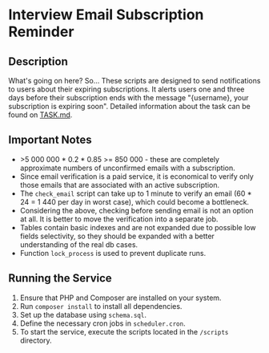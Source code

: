 # Interview Email Subscription Reminder

## Description

What's going on here? So... These scripts are designed to send notifications to users about their expiring
subscriptions. It alerts users one and three days before their subscription ends with the message "{username}, your
subscription is expiring soon". Detailed information about the task can be found on [TASK.md](TASK.md).

## Important Notes

- \>5 000 000 * 0.2 * 0.85 >= 850 000 - these are completely approximate numbers of unconfirmed emails with a
  subscription.
- Since email verification is a paid service, it is economical to verify only those emails that are associated with an
  active subscription.
- The `check_email` script can take up to 1 minute to verify an email (60 * 24 = 1 440 per day in worst case), which
  could become a bottleneck.
- Considering the above, checking before sending email is not an option at all. It is better to move the verification
  into a separate job.
- Tables contain basic indexes and are not expanded due to possible low fields selectivity, so they should be expanded
  with a better understanding of the real db cases.
- Function `lock_process` is used to prevent duplicate runs.

## Running the Service

1. Ensure that PHP and Composer are installed on your system.
2. Run `composer install` to install all dependencies.
3. Set up the database using `schema.sql`.
4. Define the necessary cron jobs in `scheduler.cron`.
5. To start the service, execute the scripts located in the `/scripts` directory.
